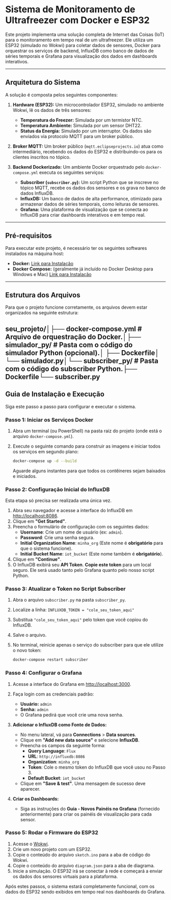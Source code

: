 # Sistema de Monitoramento de Ultrafreezer com Docker e ESP32

Este projeto implementa uma solução completa de Internet das Coisas (IoT) para o monitoramento em tempo real de um ultrafreezer. Ele utiliza um ESP32 (simulado no Wokwi) para coletar dados de sensores, Docker para orquestrar os serviços de backend, InfluxDB como banco de dados de séries temporais e Grafana para visualização dos dados em dashboards interativos.

---

## Arquitetura do Sistema

A solução é composta pelos seguintes componentes:

1.  **Hardware (ESP32):** Um microcontrolador ESP32, simulado no ambiente Wokwi, lê os dados de três sensores:
    * **Temperatura do Freezer:** Simulada por um termistor NTC.
    * **Temperatura Ambiente:** Simulada por um sensor DHT22.
    * **Status da Energia:** Simulado por um interruptor.
    Os dados são enviados via protocolo MQTT para um broker público.

2.  **Broker MQTT:** Um broker público (`mqtt.eclipseprojects.io`) atua como intermediário, recebendo os dados do ESP32 e distribuindo-os para os clientes inscritos no tópico.

3.  **Backend Dockerizado:** Um ambiente Docker orquestrado pelo `docker-compose.yml` executa os seguintes serviços:
    * **Subscriber (`subscriber.py`):** Um script Python que se inscreve no tópico MQTT, recebe os dados dos sensores e os grava no banco de dados InfluxDB.
    * **InfluxDB:** Um banco de dados de alta performance, otimizado para armazenar dados de séries temporais, como leituras de sensores.
    * **Grafana:** Uma plataforma de visualização que se conecta ao InfluxDB para criar dashboards interativos e em tempo real.

---

## Pré-requisitos

Para executar este projeto, é necessário ter os seguintes softwares instalados na máquina host:

* **Docker:** [Link para Instalação](https://docs.docker.com/engine/install/)
* **Docker Compose:** (geralmente já incluído no Docker Desktop para Windows e Mac) [Link para Instalação](https://docs.docker.com/compose/install/)

---

## Estrutura dos Arquivos

Para que o projeto funcione corretamente, os arquivos devem estar organizados na seguinte estrutura:

seu_projeto/│├── docker-compose.yml        # Arquivo de orquestração do Docker.│├── simulador_py/             # Pasta com o código do simulador Python (opcional).│   ├── Dockerfile│   └── simulador.py│└── subscriber_py/            # Pasta com o código do subscriber Python.├── Dockerfile└── subscriber.py
---

## Guia de Instalação e Execução

Siga este passo a passo para configurar e executar o sistema.

### Passo 1: Iniciar os Serviços Docker

1.  Abra um terminal (ou PowerShell) na pasta raiz do projeto (onde está o arquivo `docker-compose.yml`).
2.  Execute o seguinte comando para construir as imagens e iniciar todos os serviços em segundo plano:

    ```bash
    docker-compose up -d --build
    ```
    Aguarde alguns instantes para que todos os contêineres sejam baixados e iniciados.

### Passo 2: Configuração Inicial do InfluxDB

Esta etapa só precisa ser realizada uma única vez.

1.  Abra seu navegador e acesse a interface do InfluxDB em [http://localhost:8086](http://localhost:8086).
2.  Clique em **"Get Started"**.
3.  Preencha o formulário de configuração com os seguintes dados:
    * **Username**: Crie um nome de usuário (ex: `admin`).
    * **Password**: Crie uma senha segura.
    * **Initial Organization Name**: `minha_org` (Este nome é **obrigatório** para que o sistema funcione).
    * **Initial Bucket Name**: `iot_bucket` (Este nome também é **obrigatório**).
4.  Clique em **"Continue"**.
5.  O InfluxDB exibirá seu **API Token**. **Copie este token** para um local seguro. Ele será usado tanto pelo Grafana quanto pelo nosso script Python.

### Passo 3: Atualizar o Token no Script Subscriber

1.  Abra o arquivo `subscriber.py` na pasta `subscriber_py`.
2.  Localize a linha: `INFLUXDB_TOKEN = "cole_seu_token_aqui"`
3.  Substitua `"cole_seu_token_aqui"` pelo token que você copiou do InfluxDB.
4.  Salve o arquivo.
5.  No terminal, reinicie apenas o serviço do subscriber para que ele utilize o novo token:

    ```bash
    docker-compose restart subscriber
    ```

### Passo 4: Configurar o Grafana

1.  Acesse a interface do Grafana em [http://localhost:3000](http://localhost:3000).
2.  Faça login com as credenciais padrão:
    * **Usuário:** `admin`
    * **Senha:** `admin`
    * O Grafana pedirá que você crie uma nova senha.
3.  **Adicionar o InfluxDB como Fonte de Dados:**
    * No menu lateral, vá para **Connections** > **Data sources**.
    * Clique em **"Add new data source"** e selecione **InfluxDB**.
    * Preencha os campos da seguinte forma:
        * **Query Language**: `Flux`
        * **URL**: `http://influxdb:8086`
        * **Organization**: `minha_org`
        * **Token**: Cole o mesmo token do InfluxDB que você usou no Passo 3.
        * **Default Bucket**: `iot_bucket`
    * Clique em **"Save & test"**. Uma mensagem de sucesso deve aparecer.

4.  **Criar os Dashboards:**
    * Siga as instruções do **Guia - Novos Painéis no Grafana** (fornecido anteriormente) para criar os painéis de visualização para cada sensor.

### Passo 5: Rodar o Firmware do ESP32

1.  Acesse o [Wokwi](https://wokwi.com/).
2.  Crie um novo projeto com um ESP32.
3.  Copie o conteúdo do arquivo `sketch.ino` para a aba de código do Wokwi.
4.  Copie o conteúdo do arquivo `diagram.json` para a aba de diagrama.
5.  Inicie a simulação. O ESP32 irá se conectar à rede e começará a enviar os dados dos sensores virtuais para a plataforma.

Após estes passos, o sistema estará completamente funcional, com os dados do ESP32 sendo exibidos em tempo real nos dashboards do Grafana.

